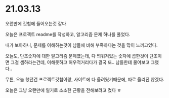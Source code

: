 # 21.03.13

오랜만에 깃헙에 들어오는것 같다

오늘은 프로젝트 readme를 작성하고, 알고리즘 문제 하나를 풀었다.

내가 보아하니, 문제를 이해하는것이 남들에 비해 부족하다는 것을 많이 느끼고있다.

오늘도, 단조숫자에 대한 알고리즘 문제였는데, 다 띄워져있는 숫자에 곱한것이 단조이면 그걸 셈하라는건데, 이해못하고 허우적거리다가 결국 또.. 남들한테 물어보고 그랬다..

무튼, 오늘 했던건 프로젝트깃헙이랑, 사이트에 다 올려뒀기때문에, 따로 올리진 않겠다.

오늘은 그냥 오랜만에 일기로 소소한 근황을 전해보려고 켰다 ㅎ